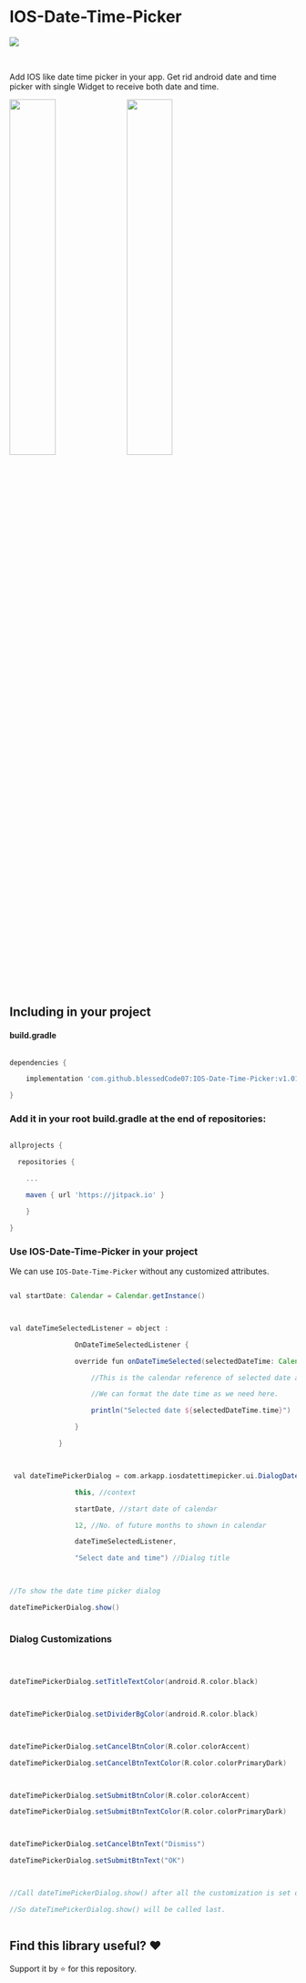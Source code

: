 # IOS-Date-Time-Picker

[![](https://jitpack.io/v/blessedCode07/IOS-Date-Time-Picker.svg)](https://jitpack.io/#blessedCode07/IOS-Date-Time-Picker)

<br>

Add IOS like date time picker in your app. Get rid android date and time picker with single Widget to receive both date and time.



<img src="https://github.com/blessedCode07/IOS-Date-Time-Picker/blob/master/lib_gif.gif" width="40%" height="40%"> 



<img src="https://github.com/blessedCode07/IOS-Date-Time-Picker/blob/master/1.jpg" width="40%" height="40%">        

## Including in your project



#### build.gradle

```gradle

dependencies {

    implementation 'com.github.blessedCode07:IOS-Date-Time-Picker:v1.01'

}

```

### Add it in your root build.gradle at the end of repositories:

```gradle

allprojects {

  repositories {

    ...

    maven { url 'https://jitpack.io' }

    }

}

```

### Use IOS-Date-Time-Picker in your project

We can use `IOS-Date-Time-Picker` without any customized attributes.<br>



```gradle

val startDate: Calendar = Calendar.getInstance()



val dateTimeSelectedListener = object :

                OnDateTimeSelectedListener {

                override fun onDateTimeSelected(selectedDateTime: Calendar) {

                    //This is the calendar reference of selected date and time. 

                    //We can format the date time as we need here.

                    println("Selected date ${selectedDateTime.time}")

                }

            }



 val dateTimePickerDialog = com.arkapp.iosdatettimepicker.ui.DialogDateTimePicker(

                this, //context

                startDate, //start date of calendar

                12, //No. of future months to shown in calendar 

                dateTimeSelectedListener,

                "Select date and time") //Dialog title

                

//To show the date time picker dialog

dateTimePickerDialog.show()



```

### Dialog Customizations

```gradle



dateTimePickerDialog.setTitleTextColor(android.R.color.black)



dateTimePickerDialog.setDividerBgColor(android.R.color.black)



dateTimePickerDialog.setCancelBtnColor(R.color.colorAccent)

dateTimePickerDialog.setCancelBtnTextColor(R.color.colorPrimaryDark)



dateTimePickerDialog.setSubmitBtnColor(R.color.colorAccent)

dateTimePickerDialog.setSubmitBtnTextColor(R.color.colorPrimaryDark)



dateTimePickerDialog.setCancelBtnText("Dismiss")

dateTimePickerDialog.setSubmitBtnText("OK")



//Call dateTimePickerDialog.show() after all the customization is set on dialog.

//So dateTimePickerDialog.show() will be called last.



```

## Find this library useful? :heart:

Support it by :star: for this repository.
